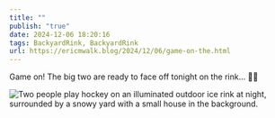 ```yaml
---
title: ""
publish: "true"
date: 2024-12-06 18:20:16
tags: BackyardRink, BackyardRink
url: https://ericmwalk.blog/2024/12/06/game-on-the.html
---
```


Game on! The big two are ready to face off tonight on the rink... 🏒🥅

![Two people play hockey on an illuminated outdoor ice rink at night, surrounded by a snowy yard with a small house in the background.](https://ericmwalk.blog/uploads/2024/img-2586-edited.jpeg)